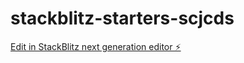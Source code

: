 # stackblitz-starters-scjcds

[Edit in StackBlitz next generation editor ⚡️](https://stackblitz.com/~/github.com/VitaSucc/stackblitz-starters-scjcds)